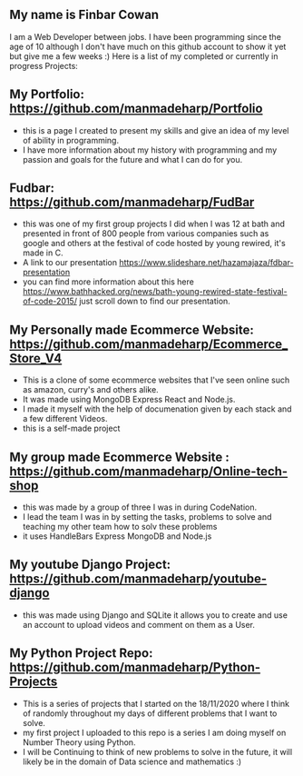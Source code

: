 <!DOCTYPE html>
<html>
  <head>
    <link rel="stylesheet" href="app.css">
  </head>
  
## My name is Finbar Cowan <br>
I am a Web Developer between jobs.
  I have been programming since the age of 10 although I don't have much on this github account to show it yet but give me a few weeks :)
  Here is a list of my completed or currently in progress Projects:
  
  ## My Portfolio: https://github.com/manmadeharp/Portfolio
  - this is a page I created to present my skills and give an idea of my level of ability in programming.
  - I have more information about my history with programming and my passion and goals for the future and what I can do for you.
  
  ## Fudbar: https://github.com/manmadeharp/FudBar
  - this was one of my first group projects I did when I was 12 at bath and presented in front of 800 people from various companies such as google and others at the festival of code hosted by young rewired, it's made in C.
  - A link to our presentation https://www.slideshare.net/hazamajaza/fdbar-presentation
  - you can find more information about this here https://www.bathhacked.org/news/bath-young-rewired-state-festival-of-code-2015/ just scroll down to find our presentation.
  
  ## My Personally made Ecommerce Website:  https://github.com/manmadeharp/Ecommerce_Store_V4
  - This is a clone of some ecommerce websites that I've seen online such as amazon, curry's and others alike.
  - It was made using MongoDB Express React and Node.js.
  - I made it myself with the help of documenation given by each stack and a few different Videos.
  - this is a self-made project
  
  ## My group made Ecommerce Website : https://github.com/manmadeharp/Online-tech-shop
  - this was made by a group of three I was in during CodeNation.
  - I lead the team I was in by setting the tasks, problems to solve and teaching my other team how to solv these problems
  - it uses HandleBars Express MongoDB and Node.js
 
  ## My youtube Django Project: https://github.com/manmadeharp/youtube-django
  - this was made using Django and SQLite it allows you to create and use an account to upload videos and comment on them as a User.
  
  ## My Python Project Repo: https://github.com/manmadeharp/Python-Projects
  - This is a series of projects that I started on the 18/11/2020 where I think of randomly throughout my days of different problems that I want to solve.
  - my first project I uploaded to this repo is a series I am doing myself on Number Theory using Python.
  - I will be Continuing to think of new problems to solve in the future, it will likely be in the domain of Data science and mathematics :)
